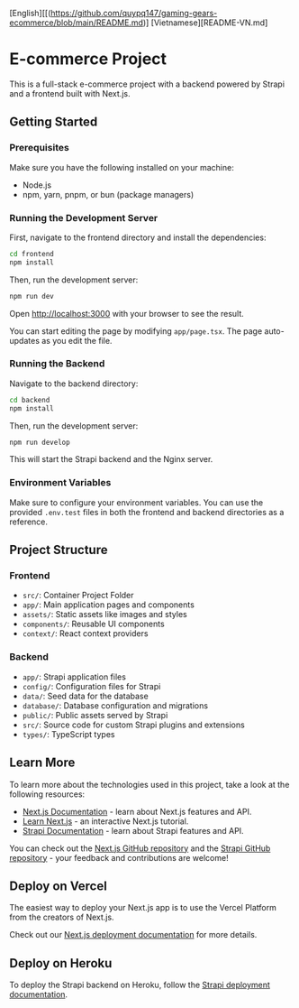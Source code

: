 [English][[(https://github.com/quypq147/gaming-gears-ecommerce/blob/main/README.md)] [Vietnamese][README-VN.md]

# E-commerce Project

This is a full-stack e-commerce project with a backend powered by Strapi and a frontend built with Next.js.

## Getting Started

### Prerequisites

Make sure you have the following installed on your machine:

- Node.js
- npm, yarn, pnpm, or bun (package managers)

### Running the Development Server

First, navigate to the frontend directory and install the dependencies:

```bash
cd frontend
npm install
```

Then, run the development server:

```bash
npm run dev
```

Open [http://localhost:3000](http://localhost:3000) with your browser to see the result.

You can start editing the page by modifying `app/page.tsx`. The page auto-updates as you edit the file.

### Running the Backend

Navigate to the backend directory:

```bash
cd backend
npm install
```

Then, run the development server:

```bash
npm run develop
```

This will start the Strapi backend and the Nginx server.

### Environment Variables

Make sure to configure your environment variables. You can use the provided `.env.test` files in both the frontend and backend directories as a reference.

## Project Structure

### Frontend
- `src/`: Container Project Folder
- `app/`: Main application pages and components
- `assets/`: Static assets like images and styles
- `components/`: Reusable UI components
- `context/`: React context providers

### Backend

- `app/`: Strapi application files
- `config/`: Configuration files for Strapi
- `data/`: Seed data for the database
- `database/`: Database configuration and migrations
- `public/`: Public assets served by Strapi
- `src/`: Source code for custom Strapi plugins and extensions
- `types/`: TypeScript types

## Learn More

To learn more about the technologies used in this project, take a look at the following resources:

- [Next.js Documentation](https://nextjs.org/docs) - learn about Next.js features and API.
- [Learn Next.js](https://nextjs.org/learn) - an interactive Next.js tutorial.
- [Strapi Documentation](https://strapi.io/documentation) - learn about Strapi features and API.

You can check out the [Next.js GitHub repository](https://github.com/vercel/next.js) and the [Strapi GitHub repository](https://github.com/strapi/strapi) - your feedback and contributions are welcome!

## Deploy on Vercel

The easiest way to deploy your Next.js app is to use the Vercel Platform from the creators of Next.js.

Check out our [Next.js deployment documentation](https://nextjs.org/docs/deployment) for more details.

## Deploy on Heroku

To deploy the Strapi backend on Heroku, follow the [Strapi deployment documentation](https://strapi.io/documentation/developer-docs/latest/setup-deployment-guides/deployment.html#heroku).


